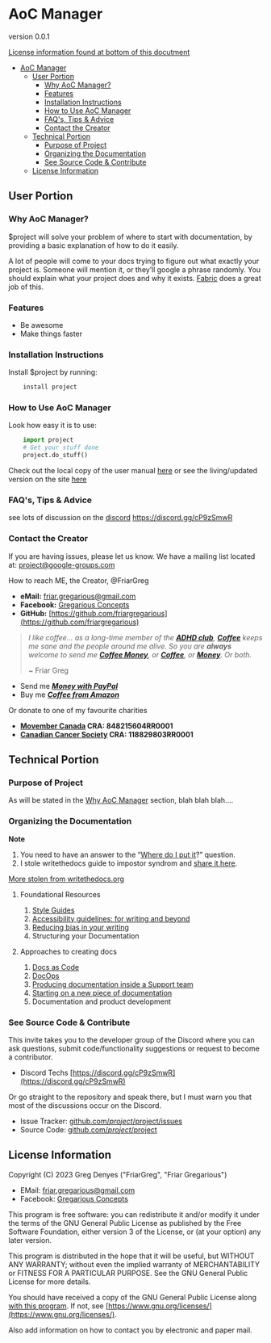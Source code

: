 # AoC Manager

version 0.0.1

[License information found at bottom of this docutment](#license-information)


- [AoC Manager](#aoc-manager)
  - [User Portion](#user-portion)
    - [Why AoC Manager?](#why-aoc-manager)
    - [Features](#features)
    - [Installation Instructions](#installation-instructions)
    - [How to Use AoC Manager](#how-to-use-aoc-manager)
    - [FAQ's, Tips \& Advice](#faqs-tips--advice)
    - [Contact the Creator](#contact-the-creator)
  - [Technical Portion](#technical-portion)
    - [Purpose of Project](#purpose-of-project)
    - [Organizing the Documentation](#organizing-the-documentation)
    - [See Source Code \& Contribute](#see-source-code--contribute)
  - [License Information](#license-information)

## User Portion


### Why AoC Manager?

$project will solve your problem of where to start with documentation,
by providing a basic explanation of how to do it easily.

A lot of people will come to your docs trying to figure out what exactly your project is. Someone will mention it, or they’ll google a phrase randomly. You should explain what your project does and why it exists. [Fabric](http://docs.fabfile.org/) does a great job of this.

### Features

- Be awesome
- Make things faster

### Installation Instructions

Install $project by running:

```python
    install project
```

### How to Use AoC Manager

Look how easy it is to use:

```python
    import project
    # Get your stuff done
    project.do_stuff()
```

Check out the local copy of the user manual [here](./documentation/user_manual.md) or see the living/updated version on the site [here](http://siteurl/user)


### FAQ's, Tips & Advice

see lots of discussion on the [discord](https://discord.gg/cP9zSmwR) <https://discord.gg/cP9zSmwR>

### Contact the Creator

If you are having issues, please let us know. We have a mailing list located at: [project@google-groups.com](mailto:project@google-groups.com)

How to reach ME, the Creator, @FriarGreg
- **eMail:** [friar.gregarious@gmail.com](mailto:friar.gregarious@gmail.com)
- **Facebook:** [Gregarious Concepts](https://www.facebook.com/profile.php?id=61553681504132)
- **GitHub:** [https://github.com/friargregarious](https://github.com/friargregarious)

> *I like coffee... as a long-time member of the **[ADHD club](https://en.wikipedia.org/wiki/Attention_deficit_hyperactivity_disorder)**, [**Coffee**](https://www.amazon.ca/hz/wishlist/ls/11ZXS0CMUUGMC?ref_=wl_share) keeps me sane and the people around me alive. So you are **always** welcome to send me **[Coffee Money](<https://paypal.me/friargreg?country.x=CA&locale.x=en_US>)**, or **[Coffee](https://www.amazon.ca/hz/wishlist/ls/11ZXS0CMUUGMC?ref_=wl_share)**, or **[Money](https://paypal.me/friargreg?country.x=CA&locale.x=en_US)**. Or both.*
>
> ~ Friar Greg

- Send me ***[Money with PayPal](https://paypal.me/friargreg?country.x=CA&locale.x=en_US)***
- Buy me ***[Coffee from Amazon](https://www.amazon.ca/hz/wishlist/ls/11ZXS0CMUUGMC?ref_=wl_share)***

Or donate to one of my favourite charities

- **[Movember Canada](https://www.paypal.com/CA/fundraiser/charity/3552015) CRA: 848215604RR0001**
- **[Canadian Cancer Society](https://www.paypal.com/CA/fundraiser/charity/3420723) CRA: 118829803RR0001**


## Technical Portion


### Purpose of Project

As will be stated in the [Why AoC Manager](#why-aoc-manager) section, blah blah blah....

### Organizing the Documentation

**Note**
1. You need to have an answer to the “[Where do I put it](./documentation/where_do_i_put_it.md)?” question.
2. I stole writethedocs guide to impostor syndrom and [share it here](./documentation/imposter_syndrom.md).

[More stolen from writethedocs.org](writethedocs.org)

1. Foundational Resources
   1. [Style Guides](https://www.writethedocs.org/guide/writing/style-guides/)
   2. [Accessibility guidelines: for writing and beyond](https://www.writethedocs.org/guide/writing/accessibility/)
   3. [Reducing bias in your writing](https://www.writethedocs.org/guide/writing/reducing-bias/)
   4. Structuring your Documentation

2. Approaches to creating docs
   1. [Docs as Code](https://www.writethedocs.org/guide/docs-as-code/)
   2. [DocOps](https://www.writethedocs.org/guide/doc-ops/)
   3. [Producing documentation inside a Support team](https://www.writethedocs.org/guide/writing/support-team/)
   4. [Starting on a new piece of documentation](https://www.writethedocs.org/guide/Starting-a-new-doc/)
   5. Documentation and product development


### See Source Code & Contribute

This invite takes you to the developer group of the Discord where you can ask questions, submit code/functionality suggestions or request to become a contributor.

- Discord Techs [https://discord.gg/cP9zSmwR](https://discord.gg/cP9zSmwR)

Or go straight to the repository and speak there, but I must warn you that most of the discussions occur on the Discord.

- Issue Tracker: [github.com/$project/$project/issues](github.com/$project/$project/issues)
- Source Code: [github.com/$project/$project](github.com/$project/$project)


## License Information
<!-- <one line to give the program's name and a brief idea of what it does.> -->
Copyright (C) 2023 Greg Denyes ("FriarGreg", "Friar Gregarious")

- EMail: [friar.gregarious@gmail.com](mailto:friar.gregarious@gmail.com)
- Facebook: [Gregarious Concepts](https://www.facebook.com/profile.php?id=61553681504132)

This program is free software: you can redistribute it and/or modify it under the terms of the GNU General Public License as published by the Free Software Foundation, either version 3 of the License, or (at your option) any later version.

This program is distributed in the hope that it will be useful, but WITHOUT ANY WARRANTY; without even the implied warranty of MERCHANTABILITY or FITNESS FOR A PARTICULAR PURPOSE. See the GNU General Public License for more details.

You should have received a copy of the GNU General Public License along [with this program](./license.md). If not, see [https://www.gnu.org/licenses/](https://www.gnu.org/licenses/).

Also add information on how to contact you by electronic and paper mail.
